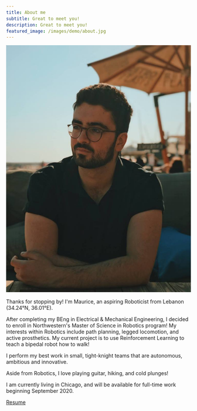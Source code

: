 ```yaml
---
title: About me
subtitle: Great to meet you!
description: Great to meet you!
featured_image: /images/demo/about.jpg
---
```

![me](/images/me.jpg)

Thanks for stopping by! I'm Maurice, an aspiring Roboticist from Lebanon (34.24°N, 36.01°E). 

After completing my BEng in Electrical & Mechanical Engineering, I decided to enroll in Northwestern's Master of Science in Robotics program! My interests within Robotics include path planning, legged locomotion, and active prosthetics. My current project is to use Reinforcement Learning to teach a bipedal robot how to walk!

I perform my best work in small, tight-knight teams that are autonomous, ambitious and innovative. 

Aside from Robotics, I love playing guitar, hiking, and cold plunges! 

I am currently living in Chicago, and will be available for full-time work beginning September 2020.

<a href="/images/Maurice_Rahme_CV.pdf" class="button button--large">Resume</a>
